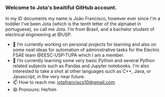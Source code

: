 ### Welcome to Jota's beaitiful GitHub account.

In my ID documents my name is João Francisco, however ever since I'm a toddler I've been Jota (which is the tenth letter of the alphabet in portuguese), so call me Jota. I'm from Brasil, and a bachelor student of electrical engineering at @USP. 

- 🔭 I’m currently working on personal projects for learning and also on some neat ideas for automation of administrative tasks for the Electric FSAE team @EESC-USP-TUPA which I am a member.
- 🌱 I’m currently learning some very basic Python and several Python related subjects such as Pandas and Jupyter notebooks. I'm also interested to take a shot at other languages such as C++, Java, or Javascript, in the very near future.
- 📫 How to reach me: jotafrancisco10@gmail.com
- 😄 Pronouns: He/him
